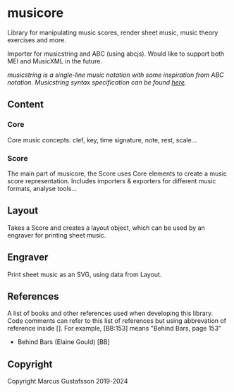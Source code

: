 # musicore

Library for manipulating music scores, render sheet music, music theory exercises and more.

Importer for musicstring and ABC (using abcjs). Would like to support both MEI and MusicXML in the future.

_musicstring is a single-line music notation with some inspiration from ABC notation. Musicstring syntax specification can be found [here](https://github.com/marcustrp/musicstring)._

## Content

### Core

Core music concepts: clef, key, time signature, note, rest, scale...

### Score

The main part of musicore, the Score uses Core elements to create a music score representation. Includes importers & exporters for different music formats, analyse tools...

## Layout

Takes a Score and creates a layout object, which can be used by an engraver for printing sheet music.

## Engraver

Print sheet music as an SVG, using data from Layout.

## References

A list of books and other references used when developing this library. Code comments can refer to this list of references but using abbrevation of reference inside []. For example, [BB:153] means "Behind Bars, page 153"

- Behind Bars (Elaine Gould) [BB]

## Copyright

Copyright Marcus Gustafsson 2019-2024
